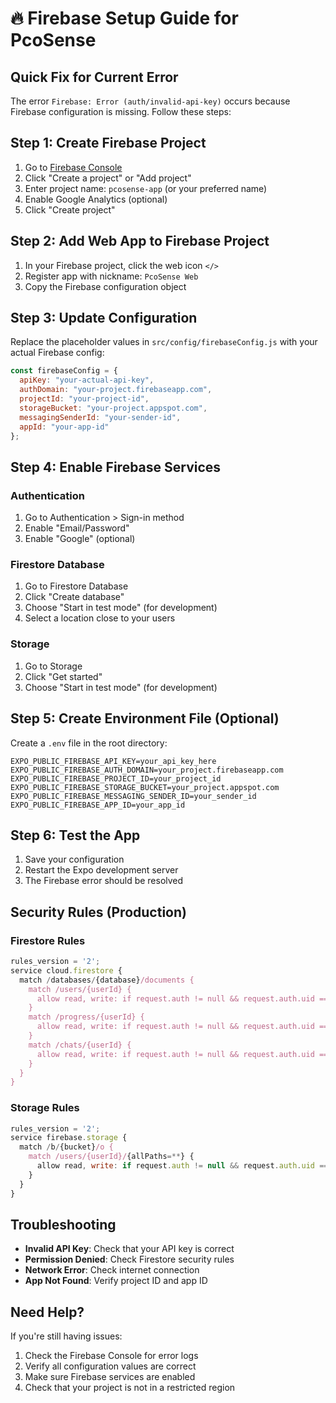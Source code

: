 # 🔥 Firebase Setup Guide for PcoSense

## Quick Fix for Current Error

The error `Firebase: Error (auth/invalid-api-key)` occurs because Firebase configuration is missing. Follow these steps:

## Step 1: Create Firebase Project

1. Go to [Firebase Console](https://console.firebase.google.com/)
2. Click "Create a project" or "Add project"
3. Enter project name: `pcosense-app` (or your preferred name)
4. Enable Google Analytics (optional)
5. Click "Create project"

## Step 2: Add Web App to Firebase Project

1. In your Firebase project, click the web icon `</>`
2. Register app with nickname: `PcoSense Web`
3. Copy the Firebase configuration object

## Step 3: Update Configuration

Replace the placeholder values in `src/config/firebaseConfig.js` with your actual Firebase config:

```javascript
const firebaseConfig = {
  apiKey: "your-actual-api-key",
  authDomain: "your-project.firebaseapp.com",
  projectId: "your-project-id",
  storageBucket: "your-project.appspot.com",
  messagingSenderId: "your-sender-id",
  appId: "your-app-id"
};
```

## Step 4: Enable Firebase Services

### Authentication
1. Go to Authentication > Sign-in method
2. Enable "Email/Password"
3. Enable "Google" (optional)

### Firestore Database
1. Go to Firestore Database
2. Click "Create database"
3. Choose "Start in test mode" (for development)
4. Select a location close to your users

### Storage
1. Go to Storage
2. Click "Get started"
3. Choose "Start in test mode" (for development)

## Step 5: Create Environment File (Optional)

Create a `.env` file in the root directory:

```env
EXPO_PUBLIC_FIREBASE_API_KEY=your_api_key_here
EXPO_PUBLIC_FIREBASE_AUTH_DOMAIN=your_project.firebaseapp.com
EXPO_PUBLIC_FIREBASE_PROJECT_ID=your_project_id
EXPO_PUBLIC_FIREBASE_STORAGE_BUCKET=your_project.appspot.com
EXPO_PUBLIC_FIREBASE_MESSAGING_SENDER_ID=your_sender_id
EXPO_PUBLIC_FIREBASE_APP_ID=your_app_id
```

## Step 6: Test the App

1. Save your configuration
2. Restart the Expo development server
3. The Firebase error should be resolved

## Security Rules (Production)

### Firestore Rules
```javascript
rules_version = '2';
service cloud.firestore {
  match /databases/{database}/documents {
    match /users/{userId} {
      allow read, write: if request.auth != null && request.auth.uid == userId;
    }
    match /progress/{userId} {
      allow read, write: if request.auth != null && request.auth.uid == userId;
    }
    match /chats/{userId} {
      allow read, write: if request.auth != null && request.auth.uid == userId;
    }
  }
}
```

### Storage Rules
```javascript
rules_version = '2';
service firebase.storage {
  match /b/{bucket}/o {
    match /users/{userId}/{allPaths=**} {
      allow read, write: if request.auth != null && request.auth.uid == userId;
    }
  }
}
```

## Troubleshooting

- **Invalid API Key**: Check that your API key is correct
- **Permission Denied**: Check Firestore security rules
- **Network Error**: Check internet connection
- **App Not Found**: Verify project ID and app ID

## Need Help?

If you're still having issues:
1. Check the Firebase Console for error logs
2. Verify all configuration values are correct
3. Make sure Firebase services are enabled
4. Check that your project is not in a restricted region


